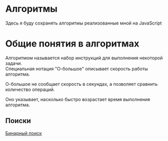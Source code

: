 <h1>Алгоритмы</h1>
<p>Здесь я буду сохранять алгоритмы реализованные мной на JavaScript</p>
<h1>Общие понятия в алгоритмах</h1>
Алгоритмом называется набор инструкций для выполнения некоторой задачи.<br>
Специальная нотация "О-большое" описывает скорость работы алгоритма.
<p>О-большое не сообщает скорость в секундах, а позволяет сравнить количество операций.</p>
<p>Оно указывает, насколько быстро возрастает время выполнения алгоритма.</p>
<h2>Поиски</h2>
<a href="https://github.com/teekirienkov/EducationJS/blob/master/Algorithms/Introduction/binarySearch.js">Бинарный поиск</a>